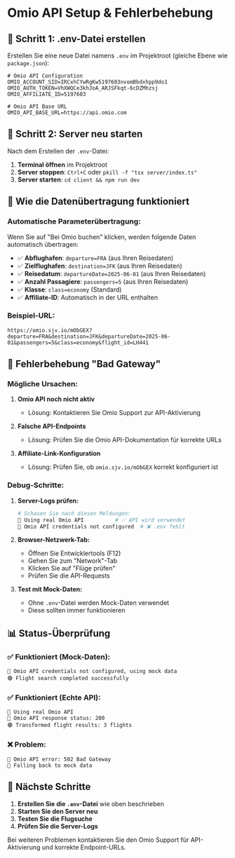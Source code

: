 # Omio API Setup & Fehlerbehebung

## 🔧 Schritt 1: .env-Datei erstellen

Erstellen Sie eine neue Datei namens `.env` im Projektroot (gleiche Ebene wie `package.json`):

```env
# Omio API Configuration
OMIO_ACCOUNT_SID=IRCxhCYwRgKw5197603nvomBbdxhpp9do1
OMIO_AUTH_TOKEN=VhXWQCe3khJoA_ARJSFkqt-6cDZMhzsj
OMIO_AFFILIATE_ID=5197603

# Omio API Base URL
OMIO_API_BASE_URL=https://api.omio.com
```

## 🔄 Schritt 2: Server neu starten

Nach dem Erstellen der `.env`-Datei:

1. **Terminal öffnen** im Projektroot
2. **Server stoppen**: `Ctrl+C` oder `pkill -f "tsx server/index.ts"`
3. **Server starten**: `cd client && npm run dev`

## 🎯 Wie die Datenübertragung funktioniert

### **Automatische Parameterübertragung:**

Wenn Sie auf "Bei Omio buchen" klicken, werden folgende Daten automatisch übertragen:

- ✅ **Abflughafen**: `departure=FRA` (aus Ihren Reisedaten)
- ✅ **Zielflughafen**: `destination=JFK` (aus Ihren Reisedaten)  
- ✅ **Reisedatum**: `departureDate=2025-06-01` (aus Ihren Reisedaten)
- ✅ **Anzahl Passagiere**: `passengers=5` (aus Ihren Reisedaten)
- ✅ **Klasse**: `class=economy` (Standard)
- ✅ **Affiliate-ID**: Automatisch in der URL enthalten

### **Beispiel-URL:**
```
https://omio.sjv.io/mObGEX?departure=FRA&destination=JFK&departureDate=2025-06-01&passengers=5&class=economy&flight_id=LH441
```

## 🐛 Fehlerbehebung "Bad Gateway"

### **Mögliche Ursachen:**

1. **Omio API noch nicht aktiv**
   - Lösung: Kontaktieren Sie Omio Support zur API-Aktivierung

2. **Falsche API-Endpoints**
   - Lösung: Prüfen Sie die Omio API-Dokumentation für korrekte URLs

3. **Affiliate-Link-Konfiguration**
   - Lösung: Prüfen Sie, ob `omio.sjv.io/mObGEX` korrekt konfiguriert ist

### **Debug-Schritte:**

1. **Server-Logs prüfen:**
   ```bash
   # Schauen Sie nach diesen Meldungen:
   🔵 Using real Omio API          # ✅ API wird verwendet
   🔵 Omio API credentials not configured  # ❌ .env fehlt
   ```

2. **Browser-Netzwerk-Tab:**
   - Öffnen Sie Entwicklertools (F12)
   - Gehen Sie zum "Network"-Tab
   - Klicken Sie auf "Flüge prüfen"
   - Prüfen Sie die API-Requests

3. **Test mit Mock-Daten:**
   - Ohne `.env`-Datei werden Mock-Daten verwendet
   - Diese sollten immer funktionieren

## 📊 Status-Überprüfung

### **✅ Funktioniert (Mock-Daten):**
```
🔵 Omio API credentials not configured, using mock data
🟢 Flight search completed successfully
```

### **✅ Funktioniert (Echte API):**
```
🔵 Using real Omio API
🔵 Omio API response status: 200
🟢 Transformed flight results: 3 flights
```

### **❌ Problem:**
```
🔴 Omio API error: 502 Bad Gateway
🔵 Falling back to mock data
```

## 🎯 Nächste Schritte

1. **Erstellen Sie die `.env`-Datei** wie oben beschrieben
2. **Starten Sie den Server neu**
3. **Testen Sie die Flugsuche**
4. **Prüfen Sie die Server-Logs**

Bei weiteren Problemen kontaktieren Sie den Omio Support für API-Aktivierung und korrekte Endpoint-URLs. 
